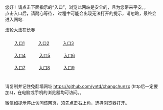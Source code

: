您好！请点击下面指示的“入口”，浏览此网站是安全的，且为您带来平安。。 <br/>
点击入口后，请耐心等待， 过程中可能会出现无法打开的提示，请忽略，最终会进入网站. </br>

法轮大法在长春<br/>
<div style="padding:10px"><a style="margin:20px" target="_blank" href="https://d9lzj404vmer8.cloudfront.net/2Qpsp?yfnxdhsb" id="ccLink1" rel="nofollow">入口1</a> <a target="_blank" style="margin:20px" href="https://d2bctzyvg87xt4.cloudfront.net/2Qpsp?oyhkrn" id="ccLink2" rel="nofollow">入口2</a> <a style="margin:20px" target="_blank" href="https://d2f7v63e63pipx.cloudfront.net/2Qpsp?xifaodw" id="ccLink3" rel="nofollow">入口3</a></div>

<div style="padding:10px" ><a style="margin:20px" target="_blank" href="https://d9lzj404vmer8.cloudfront.net/2Qpsp?yfnxdhsb" id="ccLink4" rel="nofollow">入口4</a> <a style="margin:20px" href="https://d2bctzyvg87xt4.cloudfront.net/2Qpsp?oyhkrn" target="_blank" id="ccLink5" rel="nofollow">入口5</a> <a style="margin:20px" href="https://d2f7v63e63pipx.cloudfront.net/2Qpsp?xifaodw" target="_blank" id="ccLink6" rel="nofollow">入口6</a></div>

<div style="padding:10px"><a style="margin:20px" target="_blank" href="https://d9lzj404vmer8.cloudfront.net/2Qpsp?yfnxdhsb" id="ccLink7" rel="nofollow">入口7</a> <a style="margin:20px" href="https://d2bctzyvg87xt4.cloudfront.net/2Qpsp?oyhkrn" target="_blank" id="ccLink8" rel="nofollow">入口8</a> <a style="margin:20px" target="_blank" href="https://d2f7v63e63pipx.cloudfront.net/2Qpsp?xifaodw" id="ccLink9" rel="nofollow">入口9</a></div>

<br/>



请复制并记住免翻墙网址 https://github.com/yntd/changchunzx (http后一定要加s)，在电脑或手机的浏览器均可访问。。<br/>

微信如提示停止访问该网页，须先点击右上角，选择浏览器打开。
